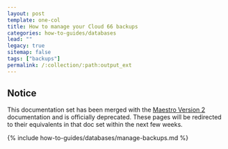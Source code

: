 ```yaml
---
layout: post
template: one-col
title: How to manage your Cloud 66 backups
categories: how-to-guides/databases
lead: ""
legacy: true
sitemap: false
tags: ["backups"]
permalink: /:collection/:path:output_ext
---
```


## Notice
<div class="notice notice-warning"><p>This documentation set has been merged with the <a href="/maestro/">Maestro Version 2</a> documentation and is officially deprecated. These pages will be redirected to their equivalents in that doc set within the next few weeks.</p></div>
{% include how-to-guides/databases/manage-backups.md %}